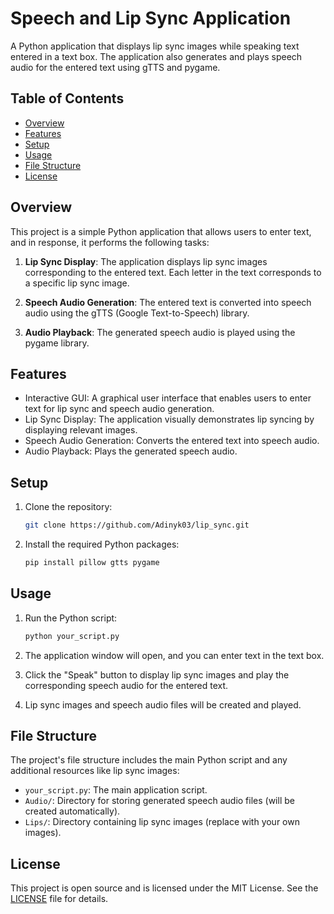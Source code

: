 
# Speech and Lip Sync Application

A Python application that displays lip sync images while speaking text entered in a text box. The application also generates and plays speech audio for the entered text using gTTS and pygame.

## Table of Contents

- [Overview](#overview)
- [Features](#features)
- [Setup](#setup)
- [Usage](#usage)
- [File Structure](#file-structure)
- [License](#license)

## Overview

This project is a simple Python application that allows users to enter text, and in response, it performs the following tasks:

1. **Lip Sync Display**: The application displays lip sync images corresponding to the entered text. Each letter in the text corresponds to a specific lip sync image.

2. **Speech Audio Generation**: The entered text is converted into speech audio using the gTTS (Google Text-to-Speech) library.

3. **Audio Playback**: The generated speech audio is played using the pygame library.

## Features

- Interactive GUI: A graphical user interface that enables users to enter text for lip sync and speech audio generation.
- Lip Sync Display: The application visually demonstrates lip syncing by displaying relevant images.
- Speech Audio Generation: Converts the entered text into speech audio.
- Audio Playback: Plays the generated speech audio.

## Setup

1. Clone the repository:

   ```bash
   git clone https://github.com/Adinyk03/lip_sync.git
   ```

2. Install the required Python packages:

   ```bash
   pip install pillow gtts pygame
   ```

## Usage

1. Run the Python script:

   ```bash
   python your_script.py
   ```

2. The application window will open, and you can enter text in the text box.

3. Click the "Speak" button to display lip sync images and play the corresponding speech audio for the entered text.

4. Lip sync images and speech audio files will be created and played.

## File Structure

The project's file structure includes the main Python script and any additional resources like lip sync images:

- `your_script.py`: The main application script.
- `Audio/`: Directory for storing generated speech audio files (will be created automatically).
- `Lips/`: Directory containing lip sync images (replace with your own images).

## License

This project is open source and is licensed under the MIT License. See the [LICENSE](LICENSE) file for details.
